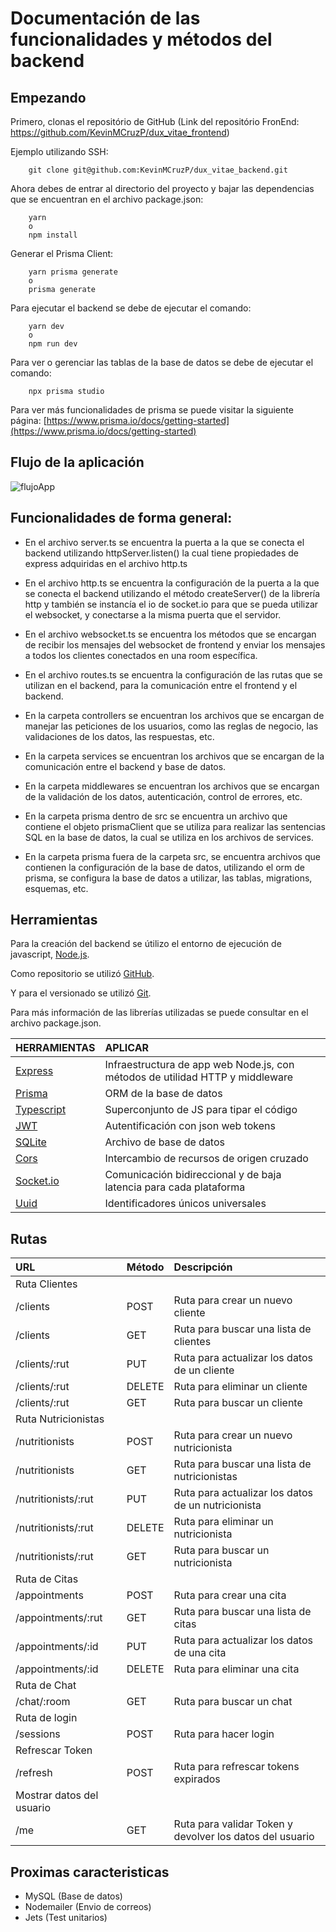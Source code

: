 # **Documentación de las funcionalidades y métodos del backend**

## **Empezando**

Primero, clonas el repositório de GitHub (Link del repositório FronEnd: https://github.com/KevinMCruzP/dux_vitae_frontend)

Ejemplo utilizando SSH:

```
    git clone git@github.com:KevinMCruzP/dux_vitae_backend.git
```

Ahora debes de entrar al directorio del proyecto y bajar las dependencias que se encuentran en el archivo package.json:

```
    yarn
    o
    npm install
```

Generar el Prisma Client:

```
    yarn prisma generate
    o
    prisma generate
```

Para ejecutar el backend se debe de ejecutar el comando:

```
    yarn dev
    o
    npm run dev
```

Para ver o gerenciar las tablas de la base de datos se debe de ejecutar el comando:

```
    npx prisma studio
```

Para ver más funcionalidades de prisma se puede visitar la siguiente página: [https://www.prisma.io/docs/getting-started](https://www.prisma.io/docs/getting-started)

## **Flujo de la aplicación**

![flujoApp](https://user-images.githubusercontent.com/72741197/174669547-7e717bf3-cdbd-4d56-bee8-996f03414702.png)

## **Funcionalidades de forma general:**

- En el archivo server.ts se encuentra la puerta a la que se conecta el backend utilizando httpServer.listen() la cual tiene propiedades de express adquiridas en el archivo http.ts

- En el archivo http.ts se encuentra la configuración de la puerta a la que se conecta el backend utilizando el método createServer() de la librería http y también se instancía el io de socket.io para que se pueda utilizar el websocket, y conectarse a la misma puerta que el servidor.

- En el archivo websocket.ts se encuentra los métodos que se encargan de recibir los mensajes del websocket de frontend y enviar los mensajes a todos los clientes conectados en una room específica.

- En el archivo routes.ts se encuentra la configuración de las rutas que se utilizan en el backend, para la comunicación entre el frontend y el backend.

- En la carpeta controllers se encuentran los archivos que se encargan de manejar las peticiones de los usuarios, como las reglas de negocio, las validaciones de los datos, las respuestas, etc.

- En la carpeta services se encuentran los archivos que se encargan de la comunicación entre el backend y base de datos.

- En la carpeta middlewares se encuentran los archivos que se encargan de la validación de los datos, autenticación, control de errores, etc.

- En la carpeta prisma dentro de src se encuentra un archivo que contiene el objeto prismaClient que se utiliza para realizar las sentencias SQL en la base de datos, la cual se utiliza en los archivos de services.

- En la carpeta prisma fuera de la carpeta src, se encuentra archivos que contienen la configuración de la base de datos, utilizando el orm de prisma, se configura la base de datos a utilizar, las tablas, migrations, esquemas, etc.

## **Herramientas**

Para la creación del backend se útilizo el entorno de ejecución de javascript, [Node.js](https://nodejs.org/en/).

Como repositorio se utilizó [GitHub](https://github.com/KevinMCruzP).

Y para el versionado se utilizó [Git](https://git-scm.com/).

Para más información de las librerías utilizadas se puede consultar en el archivo package.json.

| HERRAMIENTAS                                                                 | APLICAR                                                                       |
| :--------------------------------------------------------------------------- | :---------------------------------------------------------------------------- |
| [Express](https://expressjs.com/es/)                                         | Infraestructura de app web Node.js, con métodos de utilidad HTTP y middleware |
| [Prisma](https://www.prisma.io/docs/getting-started)                         | ORM de la base de datos                                                       |
| [Typescript](https://www.typescriptlang.org/docs/)                           | Superconjunto de JS para tipar el código                                      |
| [JWT](https://jwt.io/)                                                       | Autentificación con json web tokens                                           |
| [SQLite](https://www.prisma.io/docs/concepts/database-connectors/sqlite)     | Archivo de base de datos                                                      |
| [Cors](https://expressjs.com/en/resources/middleware/cors.html#installation) | Intercambio de recursos de origen cruzado                                     |
| [Socket.io](https://socket.io/docs/v4/)                                      | Comunicación bidireccional y de baja latencia para cada plataforma            |
| [Uuid](https://www.npmjs.com/package/uuid)                                   | Identificadores únicos universales                                            |

## **Rutas**

| URL                       | Método | Descripción                                              |
| :------------------------ | :----- | :------------------------------------------------------- |
| Ruta Clientes             |
| /clients                  | POST   | Ruta para crear un nuevo cliente                         |
| /clients                  | GET    | Ruta para buscar una lista de clientes                   |
| /clients/:rut             | PUT    | Ruta para actualizar los datos de un cliente             |
| /clients/:rut             | DELETE | Ruta para eliminar un cliente                            |
| /clients/:rut             | GET    | Ruta para buscar un cliente                              |
| Ruta Nutricionistas       |
| /nutritionists            | POST   | Ruta para crear un nuevo nutricionista                   |
| /nutritionists            | GET    | Ruta para buscar una lista de nutricionistas             |
| /nutritionists/:rut       | PUT    | Ruta para actualizar los datos de un nutricionista       |
| /nutritionists/:rut       | DELETE | Ruta para eliminar un nutricionista                      |
| /nutritionists/:rut       | GET    | Ruta para buscar un nutricionista                        |
| Ruta de Citas             |
| /appointments             | POST   | Ruta para crear una cita                                 |
| /appointments/:rut        | GET    | Ruta para buscar una lista de citas                      |
| /appointments/:id         | PUT    | Ruta para actualizar los datos de una cita               |
| /appointments/:id         | DELETE | Ruta para eliminar una cita                              |
| Ruta de Chat              |
| /chat/:room               | GET    | Ruta para buscar un chat                                 |
| Ruta de login             |
| /sessions                 | POST   | Ruta para hacer login                                    |
| Refrescar Token           |
| /refresh                  | POST   | Ruta para refrescar tokens expirados                     |
| Mostrar datos del usuario |
| /me                       | GET    | Ruta para validar Token y devolver los datos del usuario |

## **Proximas caracteristicas**

- MySQL (Base de datos)
- Nodemailer (Envio de correos)
- Jets (Test unitarios)

